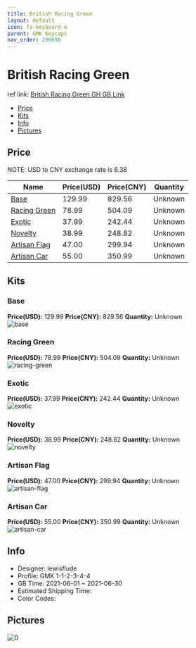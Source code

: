 ```yaml
---
title: British Racing Green 
layout: default
icon: fa-keyboard-o
parent: GMK Keycaps
nav_order: 290690
---
```


# British Racing Green 

ref link: [British Racing Green GH GB Link](https://geekhack.org/index.php?topic=113137.0)

* [Price](#price)
* [Kits](#kits)
* [Info](#info)
* [Pictures](#pictures)

## Price

NOTE: USD to CNY exchange rate is 6.38

| Name          | Price(USD)   |  Price(CNY) | Quantity |
| ------------- | ------------ |  ---------- | -------- |
|[Base](#base)|129.99|829.56|Unknown|
|[Racing Green](#racing-green)|78.99|504.09|Unknown|
|[Exotic](#exotic)|37.99|242.44|Unknown|
|[Novelty](#novelty)|38.99|248.82|Unknown|
|[Artisan Flag](#artisan-flag)|47.00|299.94|Unknown|
|[Artisan Car](#artisan-car)|55.00|350.99|Unknown|


## Kits
### Base  
**Price(USD):** 129.99	**Price(CNY):** 829.56	**Quantity:** Unknown  
<img src="{{ 'assets/images/gmk-keycaps/British-Racing-Green/kits_pics/base.jpg' | relative_url }}" alt="base" class="image featured">

### Racing Green  
**Price(USD):** 78.99	**Price(CNY):** 504.09	**Quantity:** Unknown  
<img src="{{ 'assets/images/gmk-keycaps/British-Racing-Green/kits_pics/racing-green.png' | relative_url }}" alt="racing-green" class="image featured">

### Exotic  
**Price(USD):** 37.99	**Price(CNY):** 242.44	**Quantity:** Unknown  
<img src="{{ 'assets/images/gmk-keycaps/British-Racing-Green/kits_pics/exotic.png' | relative_url }}" alt="exotic" class="image featured">

### Novelty  
**Price(USD):** 38.99	**Price(CNY):** 248.82	**Quantity:** Unknown  
<img src="{{ 'assets/images/gmk-keycaps/British-Racing-Green/kits_pics/novelty.png' | relative_url }}" alt="novelty" class="image featured">

### Artisan Flag  
**Price(USD):** 47.00	**Price(CNY):** 299.94	**Quantity:** Unknown  
<img src="{{ 'assets/images/gmk-keycaps/British-Racing-Green/kits_pics/artisan-flag.png' | relative_url }}" alt="artisan-flag" class="image featured">

### Artisan Car  
**Price(USD):** 55.00	**Price(CNY):** 350.99	**Quantity:** Unknown  
<img src="{{ 'assets/images/gmk-keycaps/British-Racing-Green/kits_pics/artisan-car.png' | relative_url }}" alt="artisan-car" class="image featured">

## Info
* Designer: lewisflude  
* Profile: GMK 1-1-2-3-4-4  
* GB Time: 2021-06-01 ~ 2021-06-30  
* Estimated Shipping Time:   
* Color Codes:  


## Pictures  
<img src="{{ 'assets/images/gmk-keycaps/British-Racing-Green/rendering_pics/0.jpg' | relative_url }}" alt="0" class="image featured">
